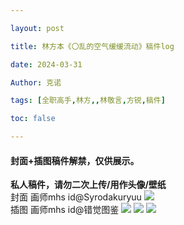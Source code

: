 ```yaml
---

layout: post

title: 林方本《〇乱的空气缓缓流动》稿件log 

date: 2024-03-31

Author: 克诺

tags: [全职高手,林方,,林敬言,方锐,稿件]

toc: false

---
```


#### 封面+插图稿件解禁，仅供展示。

**私人稿件，请勿二次上传/用作头像/壁纸**
<br>
封面 画师mhs id@Syrodakuryuu
![](https://s3.bmp.ovh/imgs/2024/03/30/0f4176a6ead9021c.jpg)
<br>
插图 画师mhs id@错觉图鉴
![](https://s3.bmp.ovh/imgs/2024/03/30/43bdda115347f9a5.jpg)
![](https://s3.bmp.ovh/imgs/2024/03/30/9d3515b5e5fd7e2e.jpg)
![](https://s3.bmp.ovh/imgs/2024/03/30/8b0f21f528e240fd.jpg)
